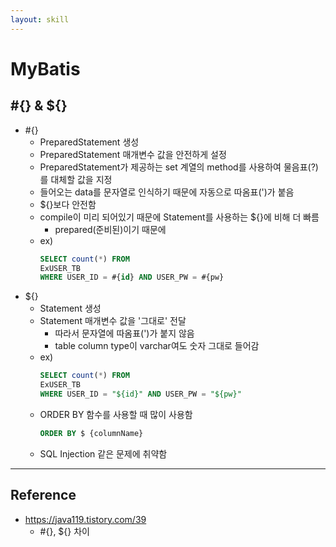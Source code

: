 ```yaml
---
layout: skill
---
```


# MyBatis

## #{} & ${}

- #{}
    - PreparedStatement 생성
    - PreparedStatement 매개변수 값을 안전하게 설정
    - PreparedStatement가 제공하는 set 계열의 method를 사용하여 물음표(?)를 대체할 값을 지정
    - 들어오는 data를 문자열로 인식하기 때문에 자동으로 따옴표(')가 붙음
    - ${}보다 안전함
    - compile이 미리 되어있기 때문에 Statement를 사용하는 ${}에 비해 더 빠름
        - prepared(준비된)이기 때문에
    - ex)
        ```sql
        SELECT count(*) FROM 
        ExUSER_TB
        WHERE USER_ID = #{id} AND USER_PW = #{pw}
        ```
- ${}
    - Statement 생성
    - Statement 매개변수 값을 '그대로' 전달
        - 따라서 문자열에 따옴표(')가 붙지 않음
        - table column type이 varchar여도 숫자 그대로 들어감
    - ex)
        ```sql
        SELECT count(*) FROM 
        ExUSER_TB 
        WHERE USER_ID = "${id}" AND USER_PW = "${pw}"
        ```
    - ORDER BY 함수를 사용할 때 많이 사용함
        ```sql
        ORDER BY $ {columnName}
        ```
    - SQL Injection 같은 문제에 취약함

---

## Reference

- https://java119.tistory.com/39
    - #{}, ${} 차이
